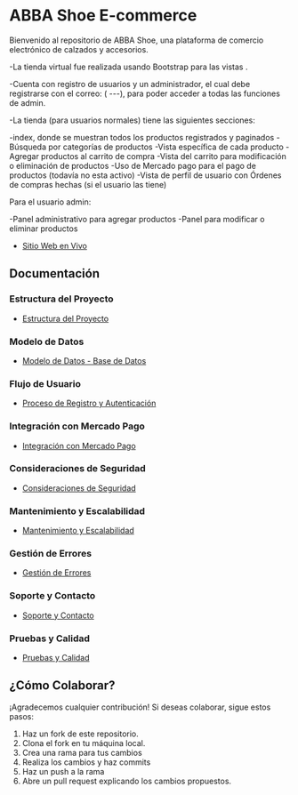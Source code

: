 
# ABBA Shoe E-commerce

Bienvenido al repositorio de ABBA Shoe, una plataforma de comercio electrónico de calzados y accesorios.

-La tienda virtual fue realizada usando Bootstrap para las vistas .

-Cuenta con registro de usuarios y un administrador, el cual debe registrarse con el correo: (  ---), para poder acceder a todas las funciones de admin.

-La tienda (para usuarios normales) tiene las siguientes secciones:

-index, donde se muestran todos los productos registrados y paginados -Búsqueda por categorías de productos -Vista específica de cada producto -Agregar productos al carrito de compra -Vista del carrito para modificación o eliminación de productos -Uso de Mercado pago para el pago de productos (todavía no esta activo) -Vista de perfil de usuario con Órdenes de compras hechas (si el usuario las tiene)

Para el usuario admin:

-Panel administrativo para agregar productos -Panel para modificar o eliminar productos

- [Sitio Web en Vivo](https://alexiasxro.github.io/Abba-shoes.github.io/)

## Documentación

### Estructura del Proyecto
- [Estructura del Proyecto](docs/estructura-del-proyecto.md)

### Modelo de Datos
- [Modelo de Datos - Base de Datos](docs/modelo-de-datos.md)

### Flujo de Usuario
- [Proceso de Registro y Autenticación](docs/flujo-de-usuario.md)

### Integración con Mercado Pago
- [Integración con Mercado Pago](#)

### Consideraciones de Seguridad
- [Consideraciones de Seguridad](docs/consideraciones-seguridad.md)

### Mantenimiento y Escalabilidad
- [Mantenimiento y Escalabilidad](#)

### Gestión de Errores
- [Gestión de Errores](#)

### Soporte y Contacto
- [Soporte y Contacto](#)

### Pruebas y Calidad
- [Pruebas y Calidad](#)

## ¿Cómo Colaborar?

¡Agradecemos cualquier contribución!
Si deseas colaborar, sigue estos pasos:
1. Haz un fork de este repositorio.
2. Clona el fork en tu máquina local.
3. Crea una rama para tus cambios 
4. Realiza los cambios y haz commits 
5. Haz un push a la rama 
6. Abre un pull request explicando los cambios propuestos.



